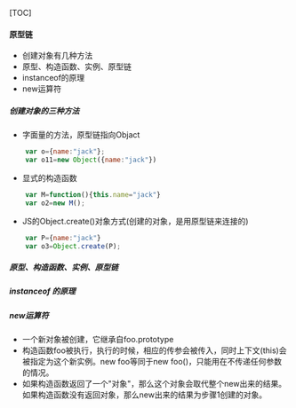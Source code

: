 [TOC]

#### 原型链

+ 创建对象有几种方法
+ 原型、构造函数、实例、原型链
+ instanceof的原理
+ new运算符

##### 创建对象的三种方法
+ 字面量的方法，原型链指向Objact
```javascript
    var o={name:"jack"};
    var o11=new Object({name:"jack"})
```

+ 显式的构造函数
```javascript
    var M=function(){this.name="jack"}
    var o2=new M();
```

+ JS的Object.create()对象方式(创建的对象，是用原型链来连接的)
```javascript
    var P={name:"jack"}
    var o3=Object.create(P);
```

##### 原型、构造函数、实例、原型链


##### instanceof 的原理

##### new运算符

+ 一个新对象被创建，它继承自foo.prototype
+ 构造函数foo被执行，执行的时候，相应的传参会被传入，同时上下文(this)会被指定为这个新实例。new foo等同于new foo()，只能用在不传递任何参数的情况。
+ 如果构造函数返回了一个"对象"，那么这个对象会取代整个new出来的结果。如果构造函数没有返回对象，那么new出来的结果为步骤1创建的对象。